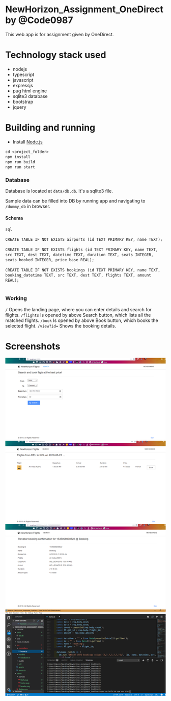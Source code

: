 # NewHorizon_Assignment_OneDirect by @Code0987

This web app is for assignment given by OneDirect.

# Technology stack used

- nodejs
- typescript
- javascript
- expressjs
- pug html engine
- sqlite3 database
- bootstrap
- jquery

# Building and running

- Install [Node.js](https://nodejs.org/en/)

```
cd <project_folder>
npm install
npm run build
npm run start
```

### Database

Database is located at `data/db.db`.
It's a sqlite3 file.

Sample data can be filled into DB by running app and navigating to `/dummy_db` in browser.

#### Schema

```
sql

CREATE TABLE IF NOT EXISTS airports (id TEXT PRIMARY KEY, name TEXT);

CREATE TABLE IF NOT EXISTS flights (id TEXT PRIMARY KEY, name TEXT, src TEXT, dest TEXT, datetime TEXT, duration TEXT, seats INTEGER, seats_booked INTEGER, price_base REAL);

CREATE TABLE IF NOT EXISTS bookings (id TEXT PRIMARY KEY, name TEXT, booking_datetime TEXT, src TEXT, dest TEXT, flights TEXT, amount REAL);
    
```

### Working

`/` Opens the landing page, where you can enter details and search for flights.
`/flights` Is opened by above Search button, which lists all the matched flights.
`/book` Is opened by above Book button, which books the selected flight.
`/view?id=` Shows the booking details.

# Screenshots

![Screenshot 1](screenshots/1.PNG)
![Screenshot 2](screenshots/2.PNG)
![Screenshot 3](screenshots/3.PNG)
![Screenshot 4](screenshots/4.PNG)